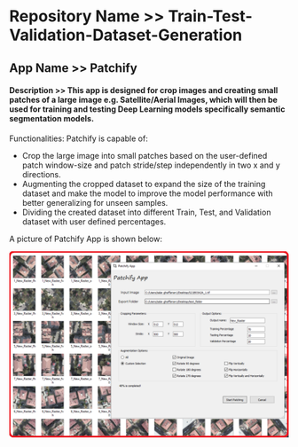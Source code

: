 # Repository Name >> Train-Test-Validation-Dataset-Generation

## App Name >> Patchify

#### Description >> This app is designed for crop images and creating small patches of a large image e.g. Satellite/Aerial Images, which will then be used for training and testing Deep Learning models specifically **semantic segmentation** models.


Functionalities: Patchify is capable of:

 - Crop the large image into small patches based on the user-defined patch window-size and patch stride/step independently in two x and y directions.
 - Augmenting the cropped dataset to expand the size of the training dataset and make the model to improve the model performance with better generalizing for unseen samples.
 - Dividing the created dataset into different Train, Test, and Validation dataset with user defined percentages.

A picture of Patchify App is shown below:

![](PatchifyApp-image.png)







